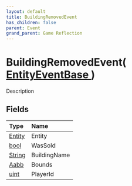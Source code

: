 ```yaml
---
layout: default
title: BuildingRemovedEvent
has_children: false
parent: Event
grand_parent: Game Reflection
---
```

# BuildingRemovedEvent( [ EntityEventBase ](/riftbreaker-wiki/docs/game-reflection/events/entity_event_base/) )
Description 

## Fields

| Type | Name |
|:----------|:--------------|
| [Entity](/riftbreaker-wiki/docs/game-reflection/classes/entity/) | Entity |
| [bool](/riftbreaker-wiki/docs/game-reflection/components/bool/) | WasSold |
| [String](/riftbreaker-wiki/docs/game-reflection/components/string/) | BuildingName |
| [Aabb](/riftbreaker-wiki/docs/game-reflection/classes/aabb/) | Bounds |
| [uint](/riftbreaker-wiki/docs/game-reflection/components/uint/) | PlayerId |

